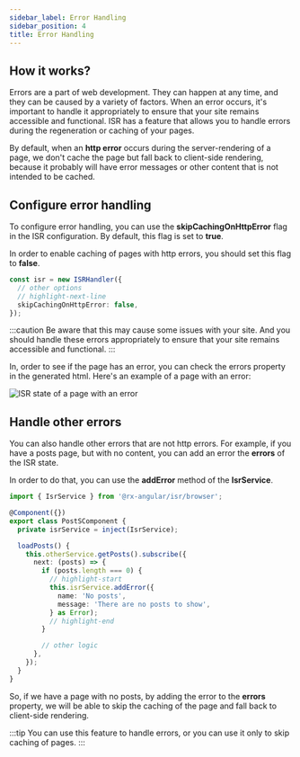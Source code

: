 ```yaml
---
sidebar_label: Error Handling
sidebar_position: 4
title: Error Handling
---
```


## How it works?

Errors are a part of web development. They can happen at any time, and they can be caused by a
variety of factors. When an error occurs, it's important to handle it appropriately to ensure
that your site remains accessible and functional. ISR has a feature that allows you to handle
errors during the regeneration or caching of your pages.

By default, when an **http error** occurs during the server-rendering of a page, we don't
cache the page but fall back to client-side rendering, because it probably will have error
messages or other content that is not intended to be cached.

## Configure error handling

To configure error handling, you can use the **skipCachingOnHttpError** flag in the ISR
configuration. By default, this flag is set to **true**.

In order to enable caching of pages with http errors, you should set this flag to **false**.

```typescript
const isr = new ISRHandler({
  // other options
  // highlight-next-line
  skipCachingOnHttpError: false,
});
```

:::caution
Be aware that this may cause some issues with your site. And you should handle these errors appropriately to ensure that your site remains accessible and functional.
:::

In, order to see if the page has an error, you can check the errors property in the generated
html. Here's an example of a page with an error:

<img src="/img/isr/errors-in-html.png" alt="ISR state of a page with an error" />

## Handle other errors

You can also handle other errors that are not http errors. For example, if you have a posts
page, but with no content, you can add an error the **errors** of the ISR state.

In order to do that, you can use the **addError** method of the **IsrService**.

```typescript
import { IsrService } from '@rx-angular/isr/browser';

@Component({})
export class PostSComponent {
  private isrService = inject(IsrService);

  loadPosts() {
    this.otherService.getPosts().subscribe({
      next: (posts) => {
        if (posts.length === 0) {
          // highlight-start
          this.isrService.addError({
            name: 'No posts',
            message: 'There are no posts to show',
          } as Error);
          // highlight-end
        }

        // other logic
      },
    });
  }
}
```

So, if we have a page with no posts, by adding the error to the **errors** property, we
will be able to skip the caching of the page and fall back to client-side rendering.

:::tip
You can use this feature to handle errors, or you can use it only to skip caching of pages.
:::
